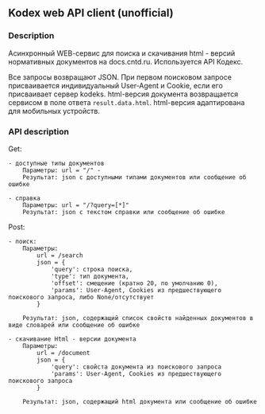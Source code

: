 ## Kodex web API client (unofficial)

### Description

Асинхронный WEB-cервис для поиска и скачивания html - версий нормативных документов на docs.cntd.ru. Используется API Кодекс. 

Все запросы возвращают JSON. При первом поисковом запросе присваивается индивидуальный User-Agent и Cookie, если его присваивает сервер kodeks. 
html-версия документа возвращается сервисом в поле ответа `result.data.html`. html-версия адаптирована для мобильных устройств.

### API description

Get:
    
    - доступные типы документов
        Параметры: url = "/" - 
        Результат: json с доступными типами документов или сообщение об ошибке
    
    - справка
        Параметры: url = "/?query=[*]" 
        Результат: json с текстом справки или сообщение об ошибке

Post:

    - поиск:
        Параметры:
            url = /search
            json = {
                'query': строка поиска,
                'type': тип документа,
                'offset': смещение (кратно 20, по умолчанию 0),
                'params': User-Agent, Cookies из предшествующего поискового запроса, либо None/отсутствует 
            }
        
        Результат: json, содержащий список свойств найденных документов в виде словарей или сообщение об ошибке
    
    - скачивание Html - версии документа
        Параметры:
            url = /document
            json = {
                'query': свойста документа из поискового запроса
                'params': User-Agent, Cookies из предшествующего поискового запроса
            }
        
        Результат: json, содержащий html документа или сообщение об ошибке
